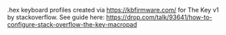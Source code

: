 .hex keyboard profiles created via https://kbfirmware.com/ for The Key v1 by stackoverflow. See guide here: https://drop.com/talk/93641/how-to-configure-stack-overflow-the-key-macropad
